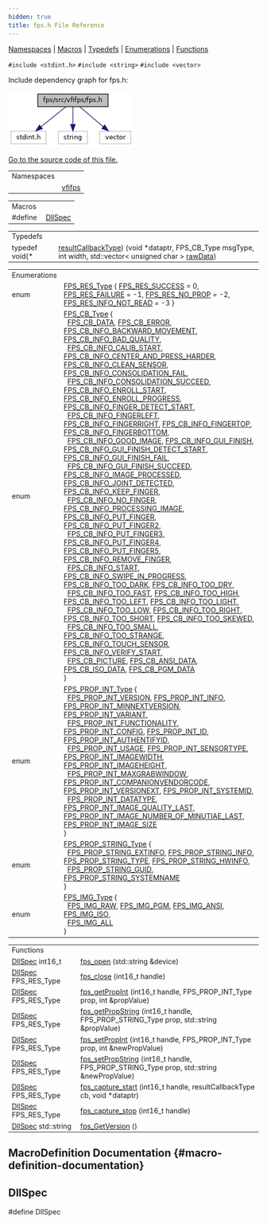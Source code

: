 ```yaml
---
hidden: true
title: fps.h File Reference
---
```


[Namespaces](#namespaces) \| [Macros](#define-members) \| [Typedefs](#typedef-members) \| [Enumerations](#enum-members) \| [Functions](#func-members)

`#include <stdint.h>`
`#include <string>`
`#include <vector>`

Include dependency graph for fps.h:

![](fps_8h__incl.png)

<a href="fps_8h_source.md">Go to the source code of this file.</a>

|            |                                                  |
|------------|--------------------------------------------------|
| Namespaces |                                                  |
|            | <a href="namespacevfifps.md">vfifps</a> |

|          |                                               |
|----------|-----------------------------------------------|
| Macros   |                                               |
| #define  | [DllSpec](#ad7c2e1cb200073ed64c64285a5f37231) |

|  |  |
|----|----|
| Typedefs |  |
| typedef void(\*  | <a href="namespacevfifps.md#a1533c279c5718316ff33db1874a98c2e">resultCallbackType</a>) (void \*dataptr, FPS_CB_Type msgType, int width, std::vector\< unsigned char \> <a href="titusstubs_8cpp.md#structraw_data">rawData</a>) |

|  |  |
|----|----|
| Enumerations |  |
| enum   | <a href="namespacevfifps.md#a3c1df956eda8f33eb06d11d024147870">FPS_RES_Type</a> { <a href="namespacevfifps.md#a3c1df956eda8f33eb06d11d024147870ad734b6d4c08ca860ae63c788ad44596f">FPS_RES_SUCCESS</a> = 0, <a href="namespacevfifps.md#a3c1df956eda8f33eb06d11d024147870a00a8574f25755783ed93b0ac179e9668">FPS_RES_FAILURE</a> = -1, <a href="namespacevfifps.md#a3c1df956eda8f33eb06d11d024147870ac442a125e0942b5a31c934464c026a0a">FPS_RES_NO_PROP</a> = -2, <a href="namespacevfifps.md#a3c1df956eda8f33eb06d11d024147870a27ad11a3e1003b122e4e2cb3c22a3d7c">FPS_RES_INFO_NOT_READ</a> = -3 } |
| enum   | <a href="namespacevfifps.md#a5d7a8d9c16c82913bda07e2105783e0b">FPS_CB_Type</a> {<br/>  <a href="namespacevfifps.md#a5d7a8d9c16c82913bda07e2105783e0ba84fe43ea9b96ff3045a0eba99fe8954e">FPS_CB_DATA</a>, <a href="namespacevfifps.md#a5d7a8d9c16c82913bda07e2105783e0bad5b77e1822475ee4e0613f3ace7b97cf">FPS_CB_ERROR</a>, <a href="namespacevfifps.md#a5d7a8d9c16c82913bda07e2105783e0baa6f84cab351ca2d17e25680e866afb74">FPS_CB_INFO_BACKWARD_MOVEMENT</a>, <a href="namespacevfifps.md#a5d7a8d9c16c82913bda07e2105783e0bae19c543080e3618fa126508090986da6">FPS_CB_INFO_BAD_QUALITY</a>,<br/>  <a href="namespacevfifps.md#a5d7a8d9c16c82913bda07e2105783e0ba7db7066974c9ab1cec3f37de1f0a4932">FPS_CB_INFO_CALIB_START</a>, <a href="namespacevfifps.md#a5d7a8d9c16c82913bda07e2105783e0ba305dee8a6d3d4533be1beb7f5250d37f">FPS_CB_INFO_CENTER_AND_PRESS_HARDER</a>, <a href="namespacevfifps.md#a5d7a8d9c16c82913bda07e2105783e0ba92ebad09a3cb0487835673453ffe5209">FPS_CB_INFO_CLEAN_SENSOR</a>, <a href="namespacevfifps.md#a5d7a8d9c16c82913bda07e2105783e0ba60dc0416ab3e73510defa8119da9389b">FPS_CB_INFO_CONSOLIDATION_FAIL</a>,<br/>  <a href="namespacevfifps.md#a5d7a8d9c16c82913bda07e2105783e0baffb3a61ba0e2091c6736e64d893608cf">FPS_CB_INFO_CONSOLIDATION_SUCCEED</a>, <a href="namespacevfifps.md#a5d7a8d9c16c82913bda07e2105783e0baf177d44ec60da2c5c4dbdd83f8ca6cee">FPS_CB_INFO_ENROLL_START</a>, <a href="namespacevfifps.md#a5d7a8d9c16c82913bda07e2105783e0baa9dc6d82477af8cc9c4999ef0a9d0640">FPS_CB_INFO_ENROLL_PROGRESS</a>, <a href="namespacevfifps.md#a5d7a8d9c16c82913bda07e2105783e0bab6148b4eae7488dbe57278db50158687">FPS_CB_INFO_FINGER_DETECT_START</a>,<br/>  <a href="namespacevfifps.md#a5d7a8d9c16c82913bda07e2105783e0bab8b190de5f68ab4ed1e9e9849481b2bc">FPS_CB_INFO_FINGERLEFT</a>, <a href="namespacevfifps.md#a5d7a8d9c16c82913bda07e2105783e0ba6b4af8e322a7d5c9cb5da4b56e7b4be1">FPS_CB_INFO_FINGERRIGHT</a>, <a href="namespacevfifps.md#a5d7a8d9c16c82913bda07e2105783e0baa7a904becc2adad54a976e6064ce144b">FPS_CB_INFO_FINGERTOP</a>, <a href="namespacevfifps.md#a5d7a8d9c16c82913bda07e2105783e0ba443f3d7e979ef9ca410cd84569d6b2dc">FPS_CB_INFO_FINGERBOTTOM</a>,<br/>  <a href="namespacevfifps.md#a5d7a8d9c16c82913bda07e2105783e0ba832d40195f58cfa3d935970735116ce4">FPS_CB_INFO_GOOD_IMAGE</a>, <a href="namespacevfifps.md#a5d7a8d9c16c82913bda07e2105783e0ba306f34d4e771bdeffdb6cf71b3f7d8a6">FPS_CB_INFO_GUI_FINISH</a>, <a href="namespacevfifps.md#a5d7a8d9c16c82913bda07e2105783e0ba144fdeb4fbb2e80a2a588df545b18b38">FPS_CB_INFO_GUI_FINISH_DETECT_START</a>, <a href="namespacevfifps.md#a5d7a8d9c16c82913bda07e2105783e0ba34b79957cb55a81efe2847afca48ae29">FPS_CB_INFO_GUI_FINISH_FAIL</a>,<br/>  <a href="namespacevfifps.md#a5d7a8d9c16c82913bda07e2105783e0bac3e41f171cd72c71064f3015012e8769">FPS_CB_INFO_GUI_FINISH_SUCCEED</a>, <a href="namespacevfifps.md#a5d7a8d9c16c82913bda07e2105783e0ba96e135543aa06812326ff9ca38bdd345">FPS_CB_INFO_IMAGE_PROCESSED</a>, <a href="namespacevfifps.md#a5d7a8d9c16c82913bda07e2105783e0ba1ba642b17ea14f9320dcabb7a3db8d92">FPS_CB_INFO_JOINT_DETECTED</a>, <a href="namespacevfifps.md#a5d7a8d9c16c82913bda07e2105783e0baeb18217ac28f5d6656642a8098035084">FPS_CB_INFO_KEEP_FINGER</a>,<br/>  <a href="namespacevfifps.md#a5d7a8d9c16c82913bda07e2105783e0ba055cfc2dd7a73a740e6fb73c060ad94c">FPS_CB_INFO_NO_FINGER</a>, <a href="namespacevfifps.md#a5d7a8d9c16c82913bda07e2105783e0ba42519f5be19064f77e65e239e1b36144">FPS_CB_INFO_PROCESSING_IMAGE</a>, <a href="namespacevfifps.md#a5d7a8d9c16c82913bda07e2105783e0ba1886e93031810f14479b1faa77df8e2e">FPS_CB_INFO_PUT_FINGER</a>, <a href="namespacevfifps.md#a5d7a8d9c16c82913bda07e2105783e0ba62b4dbaab0c5cd40b64c94073e0f87c2">FPS_CB_INFO_PUT_FINGER2</a>,<br/>  <a href="namespacevfifps.md#a5d7a8d9c16c82913bda07e2105783e0baa47a6648946ad8dffc21eed18bb7db83">FPS_CB_INFO_PUT_FINGER3</a>, <a href="namespacevfifps.md#a5d7a8d9c16c82913bda07e2105783e0ba388f341d89a5237ffe71738b212284f1">FPS_CB_INFO_PUT_FINGER4</a>, <a href="namespacevfifps.md#a5d7a8d9c16c82913bda07e2105783e0ba29f94b2001c06a9bd993f42697184623">FPS_CB_INFO_PUT_FINGER5</a>, <a href="namespacevfifps.md#a5d7a8d9c16c82913bda07e2105783e0ba08a08925cfa56c984392fe5f0f08f25d">FPS_CB_INFO_REMOVE_FINGER</a>,<br/>  <a href="namespacevfifps.md#a5d7a8d9c16c82913bda07e2105783e0ba01a4bfc51d4f59e597c70a7a5ba06fea">FPS_CB_INFO_START</a>, <a href="namespacevfifps.md#a5d7a8d9c16c82913bda07e2105783e0bafad5c808443372f146079e4134a6fab2">FPS_CB_INFO_SWIPE_IN_PROGRESS</a>, <a href="namespacevfifps.md#a5d7a8d9c16c82913bda07e2105783e0ba4f0f256adfff299b59d31bb3bd37e063">FPS_CB_INFO_TOO_DARK</a>, <a href="namespacevfifps.md#a5d7a8d9c16c82913bda07e2105783e0ba7b8ec4d80640e9e7d01a20b6474f36bf">FPS_CB_INFO_TOO_DRY</a>,<br/>  <a href="namespacevfifps.md#a5d7a8d9c16c82913bda07e2105783e0ba7f5db237cc9ebd5a4fcc2da14a6ac5b2">FPS_CB_INFO_TOO_FAST</a>, <a href="namespacevfifps.md#a5d7a8d9c16c82913bda07e2105783e0ba6402d3434046a7825e98886d19745da9">FPS_CB_INFO_TOO_HIGH</a>, <a href="namespacevfifps.md#a5d7a8d9c16c82913bda07e2105783e0ba2e7decb9b5a4eb02d0e62198a676d3c5">FPS_CB_INFO_TOO_LEFT</a>, <a href="namespacevfifps.md#a5d7a8d9c16c82913bda07e2105783e0ba095b21b5793b83493f65d330380024df">FPS_CB_INFO_TOO_LIGHT</a>,<br/>  <a href="namespacevfifps.md#a5d7a8d9c16c82913bda07e2105783e0ba04eb7784eef19503b5d156cdbc8d0e00">FPS_CB_INFO_TOO_LOW</a>, <a href="namespacevfifps.md#a5d7a8d9c16c82913bda07e2105783e0ba1b2a61e080f36309dcb038c668be67b2">FPS_CB_INFO_TOO_RIGHT</a>, <a href="namespacevfifps.md#a5d7a8d9c16c82913bda07e2105783e0bafebb3b97ae2a1afa00a7058abfa821ad">FPS_CB_INFO_TOO_SHORT</a>, <a href="namespacevfifps.md#a5d7a8d9c16c82913bda07e2105783e0ba9022096640a0819b342fbb27e14ddb15">FPS_CB_INFO_TOO_SKEWED</a>,<br/>  <a href="namespacevfifps.md#a5d7a8d9c16c82913bda07e2105783e0ba7ae49728abdb2a0f5b81855a51dd2f60">FPS_CB_INFO_TOO_SMALL</a>, <a href="namespacevfifps.md#a5d7a8d9c16c82913bda07e2105783e0ba71389ab703cd25bf1c1699560646a27b">FPS_CB_INFO_TOO_STRANGE</a>, <a href="namespacevfifps.md#a5d7a8d9c16c82913bda07e2105783e0bacbd17103c399e23a497a9dc95fc416a2">FPS_CB_INFO_TOUCH_SENSOR</a>, <a href="namespacevfifps.md#a5d7a8d9c16c82913bda07e2105783e0ba3dd8259f433b7a4345e6ea365b8431d1">FPS_CB_INFO_VERIFY_START</a>,<br/>  <a href="namespacevfifps.md#a5d7a8d9c16c82913bda07e2105783e0bacaac8be8010f044f993111acfad8ba0a">FPS_CB_PICTURE</a>, <a href="namespacevfifps.md#a5d7a8d9c16c82913bda07e2105783e0bac6d12b2fe8224338b1acbb6ca669ac99">FPS_CB_ANSI_DATA</a>, <a href="namespacevfifps.md#a5d7a8d9c16c82913bda07e2105783e0bac1b8153e221d565bbb0639dc0e160973">FPS_CB_ISO_DATA</a>, <a href="namespacevfifps.md#a5d7a8d9c16c82913bda07e2105783e0baf4a7f345ea2cb22d3496c61862a8128c">FPS_CB_PGM_DATA</a><br/>} |
| enum   | <a href="namespacevfifps.md#af96966f9c2d007371a573af52137396c">FPS_PROP_INT_Type</a> {<br/>  <a href="namespacevfifps.md#af96966f9c2d007371a573af52137396ca5fd73ed7b64a99066d18234779cc768e">FPS_PROP_INT_VERSION</a>, <a href="namespacevfifps.md#af96966f9c2d007371a573af52137396ca7d380debdfe5fd6d07a492363de957f3">FPS_PROP_INT_INFO</a>, <a href="namespacevfifps.md#af96966f9c2d007371a573af52137396ca7dcfb5a4692a1f838f1a89bd79da4eff">FPS_PROP_INT_MINNEXTVERSION</a>, <a href="namespacevfifps.md#af96966f9c2d007371a573af52137396ca19be2ba5702c8157c50567ab9565a901">FPS_PROP_INT_VARIANT</a>,<br/>  <a href="namespacevfifps.md#af96966f9c2d007371a573af52137396cae51635291ffea7eb485f94392d7d2b6b">FPS_PROP_INT_FUNCTIONALITY</a>, <a href="namespacevfifps.md#af96966f9c2d007371a573af52137396cabd884e03da5adb4ede39293ccb3f3c02">FPS_PROP_INT_CONFIG</a>, <a href="namespacevfifps.md#af96966f9c2d007371a573af52137396ca1ea544508442573db51171bcf8bad16f">FPS_PROP_INT_ID</a>, <a href="namespacevfifps.md#af96966f9c2d007371a573af52137396cae46d9d075469e89e20d99dc785f034a1">FPS_PROP_INT_AUTHENTIFYID</a>,<br/>  <a href="namespacevfifps.md#af96966f9c2d007371a573af52137396cae101c15c4764203b64e60928d36f56d9">FPS_PROP_INT_USAGE</a>, <a href="namespacevfifps.md#af96966f9c2d007371a573af52137396caf8c0384fbf2ab3078ce5ee61453b611e">FPS_PROP_INT_SENSORTYPE</a>, <a href="namespacevfifps.md#af96966f9c2d007371a573af52137396ca6d032055886e50141810e73e0b4af413">FPS_PROP_INT_IMAGEWIDTH</a>, <a href="namespacevfifps.md#af96966f9c2d007371a573af52137396ca0a1ee2e1ed860474a5e4dd930918262a">FPS_PROP_INT_IMAGEHEIGHT</a>,<br/>  <a href="namespacevfifps.md#af96966f9c2d007371a573af52137396cae6db6adef8b3771d27a4e72ccb79edab">FPS_PROP_INT_MAXGRABWINDOW</a>, <a href="namespacevfifps.md#af96966f9c2d007371a573af52137396ca4786bbb0e08669892b8e270e2528d9a3">FPS_PROP_INT_COMPANIONVENDORCODE</a>, <a href="namespacevfifps.md#af96966f9c2d007371a573af52137396ca4a2a698dbb7e42a1ac6c8a324d125ec3">FPS_PROP_INT_VERSIONEXT</a>, <a href="namespacevfifps.md#af96966f9c2d007371a573af52137396ca5f8512e22d638abe46541245bdf52532">FPS_PROP_INT_SYSTEMID</a>,<br/>  <a href="namespacevfifps.md#af96966f9c2d007371a573af52137396cace5aaae29cb8194bc70ac87d1fa3c90b">FPS_PROP_INT_DATATYPE</a>, <a href="namespacevfifps.md#af96966f9c2d007371a573af52137396ca6709f98fbd780c2cfe1439ccbbb848ae">FPS_PROP_INT_IMAGE_QUALITY_LAST</a>, <a href="namespacevfifps.md#af96966f9c2d007371a573af52137396cacb7e2d9e5580b07273a1246c693216a5">FPS_PROP_INT_IMAGE_NUMBER_OF_MINUTIAE_LAST</a>, <a href="namespacevfifps.md#af96966f9c2d007371a573af52137396ca0a0cbaeeed2746d81f2aa231342c06fb">FPS_PROP_INT_IMAGE_SIZE</a><br/>} |
| enum   | <a href="namespacevfifps.md#a94a6e9df02d10dc416e0a1e1b0b6dde7">FPS_PROP_STRING_Type</a> {<br/>  <a href="namespacevfifps.md#a94a6e9df02d10dc416e0a1e1b0b6dde7af3d5f46fa532530f27ddc4141dde5cc7">FPS_PROP_STRING_EXTINFO</a>, <a href="namespacevfifps.md#a94a6e9df02d10dc416e0a1e1b0b6dde7a367c168de784483d15f092018f8a2040">FPS_PROP_STRING_INFO</a>, <a href="namespacevfifps.md#a94a6e9df02d10dc416e0a1e1b0b6dde7a5ca8e04652708c1e25a1f0248f2b83ba">FPS_PROP_STRING_TYPE</a>, <a href="namespacevfifps.md#a94a6e9df02d10dc416e0a1e1b0b6dde7ae257bab40a9052975daaa20e49082cb0">FPS_PROP_STRING_HWINFO</a>,<br/>  <a href="namespacevfifps.md#a94a6e9df02d10dc416e0a1e1b0b6dde7a0da07d6f8c852bc533ee3f07a6a46c36">FPS_PROP_STRING_GUID</a>, <a href="namespacevfifps.md#a94a6e9df02d10dc416e0a1e1b0b6dde7ac19d3ef4cfa3a54e697a6116272e7fac">FPS_PROP_STRING_SYSTEMNAME</a><br/>} |
| enum   | <a href="namespacevfifps.md#af3c1346c7455895cfa8c46ccffdf7d50">FPS_IMG_Type</a> {<br/>  <a href="namespacevfifps.md#af3c1346c7455895cfa8c46ccffdf7d50a44530167bb477ee327f9d91adf0ed966">FPS_IMG_RAW</a>, <a href="namespacevfifps.md#af3c1346c7455895cfa8c46ccffdf7d50a4cf384925525f63f40a2521b231f2645">FPS_IMG_PGM</a>, <a href="namespacevfifps.md#af3c1346c7455895cfa8c46ccffdf7d50ad37530d8fe77c215c24a0b2702fc7668">FPS_IMG_ANSI</a>, <a href="namespacevfifps.md#af3c1346c7455895cfa8c46ccffdf7d50acb8696040ddc981bf83962f59b56f6fb">FPS_IMG_ISO</a>,<br/>  <a href="namespacevfifps.md#af3c1346c7455895cfa8c46ccffdf7d50ac940fbcfe83c44ee2c9c92f90ec0d460">FPS_IMG_ALL</a><br/>} |

|  |  |
|----|----|
| Functions |  |
| <a href="sound_8h.md#ad7c2e1cb200073ed64c64285a5f37231">DllSpec</a> int16_t  | <a href="namespacevfifps.md#a0e210dd7087b2ce621faa8ede70b52fc">fps_open</a> (std::string &device) |
| <a href="sound_8h.md#ad7c2e1cb200073ed64c64285a5f37231">DllSpec</a> FPS_RES_Type  | <a href="namespacevfifps.md#a1bcf940c8fae055399fa4bbca5706857">fps_close</a> (int16_t handle) |
| <a href="sound_8h.md#ad7c2e1cb200073ed64c64285a5f37231">DllSpec</a> FPS_RES_Type  | <a href="namespacevfifps.md#aabd8ab15a7fd2ef1b07c2f290ce2a733">fps_getPropInt</a> (int16_t handle, FPS_PROP_INT_Type prop, int &propValue) |
| <a href="sound_8h.md#ad7c2e1cb200073ed64c64285a5f37231">DllSpec</a> FPS_RES_Type  | <a href="namespacevfifps.md#a70ed6204aba42111ed075782c8f6d4f7">fps_getPropString</a> (int16_t handle, FPS_PROP_STRING_Type prop, std::string &propValue) |
| <a href="sound_8h.md#ad7c2e1cb200073ed64c64285a5f37231">DllSpec</a> FPS_RES_Type  | <a href="namespacevfifps.md#a1da91c3ff4fec25324382d2f0a5bd7f4">fps_setPropInt</a> (int16_t handle, FPS_PROP_INT_Type prop, int &newPropValue) |
| <a href="sound_8h.md#ad7c2e1cb200073ed64c64285a5f37231">DllSpec</a> FPS_RES_Type  | <a href="namespacevfifps.md#aa212398e5fd76ad41813af715e9c133e">fps_setPropString</a> (int16_t handle, FPS_PROP_STRING_Type prop, std::string &newPropValue) |
| <a href="sound_8h.md#ad7c2e1cb200073ed64c64285a5f37231">DllSpec</a> FPS_RES_Type  | <a href="namespacevfifps.md#aef6cf8111b7458ae47e9757475c6a6be">fps_capture_start</a> (int16_t handle, resultCallbackType cb, void \*dataptr) |
| <a href="sound_8h.md#ad7c2e1cb200073ed64c64285a5f37231">DllSpec</a> FPS_RES_Type  | <a href="namespacevfifps.md#af516c30db101eb73dfaa9e003c3bd453">fps_capture_stop</a> (int16_t handle) |
| <a href="sound_8h.md#ad7c2e1cb200073ed64c64285a5f37231">DllSpec</a> std::string  | <a href="namespacevfifps.md#a5b5afa88c2187fe3caa65bce8eb8088e">fps_GetVersion</a> () |

## MacroDefinition Documentation {#macro-definition-documentation}

## DllSpec <a href="#ad7c2e1cb200073ed64c64285a5f37231" id="ad7c2e1cb200073ed64c64285a5f37231"></a>

<p>#define DllSpec</p>
